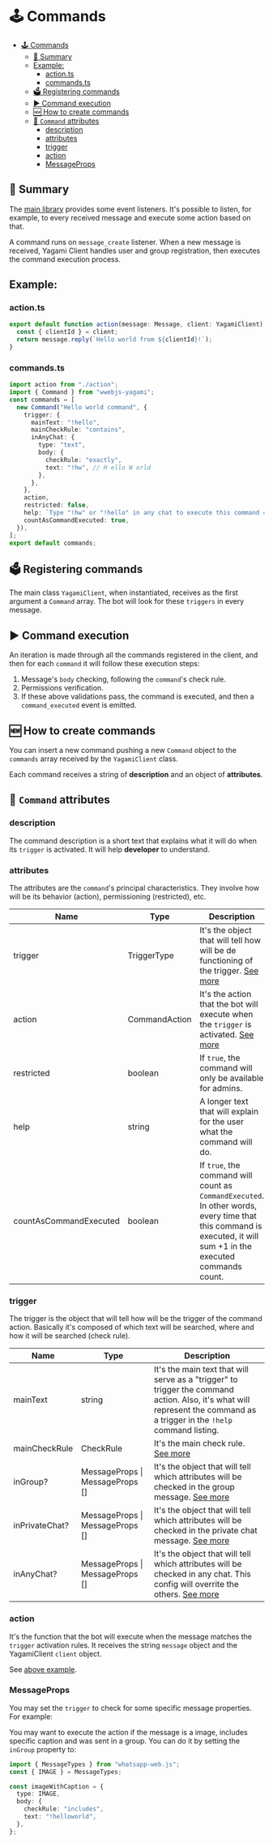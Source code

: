 # 🕹 Commands

- [🕹 Commands](#-commands)
  - [📒 Summary](#-summary)
  - [Example:](#example)
    - [action.ts](#actionts)
    - [commands.ts](#commandsts)
  - [🗳 Registering commands](#-registering-commands)
  - [▶️ Command execution](#️-command-execution)
  - [🆕 How to create commands](#-how-to-create-commands)
  - [📃 `Command` attributes](#-command-attributes)
    - [description](#description)
    - [attributes](#attributes)
    - [trigger](#trigger)
    - [action](#action)
    - [MessageProps](#messageprops)

## 📒 Summary

The [main library](./README.md#main-dependencies) provides some event listeners. It's possible to listen, for example, to every received message and execute some action based on that.

A command runs on `message_create` listener. When a new message is received, Yagami Client handles user and group registration, then executes the command execution process.

## Example:

### action.ts

```ts
export default function action(message: Message, client: YagamiClient) {
  const { clientId } = client;
  return message.reply(`Hello world from ${clientId}!`);
}
```

### commands.ts

```ts
import action from "./action";
import { Command } from "wwebjs-yagami";
const commands = [
  new Command("Hello world command", {
    trigger: {
      mainText: "!hello",
      mainCheckRule: "contains",
      inAnyChat: {
        type: "text",
        body: {
          checkRule: "exactly",
          text: "!hw", // H ello W orld
        },
      },
    },
    action,
    restricted: false,
    help: `Type "!hw" or "!hello" in any chat to execute this command =)`,
    countAsCommandExecuted: true,
  }),
];
export default commands;
```

## 🗳 Registering commands

The main class `YagamiClient`, when instantiated, receives as the first argument a `Command` array. The bot will look for these `triggers` in every message.

## ▶️ Command execution

An iteration is made through all the commands registered in the client, and then for each `command` it will follow these execution steps:

1. Message's `body` checking, following the `command`'s check rule.
2. Permissions verification.
3. If these above validations pass, the command is executed, and then a `command_executed` event is emitted.

## 🆕 How to create commands

You can insert a new command pushing a new `Command` object to the `commands` array received by the `YagamiClient` class.

Each command receives a string of **description** and an object of **attributes**.

## 📃 `Command` attributes

### description

The command description is a short text that explains what it will do when its `trigger` is activated. It will help **developer** to understand.

### attributes

The attributes are the `command`'s principal characteristics. They involve how will be its behavior (action), permissioning (restricted), etc.

| Name                   | Type          | Description                                                                                                                                                      |
| ---------------------- | ------------- | ---------------------------------------------------------------------------------------------------------------------------------------------------------------- |
| trigger                | TriggerType   | It's the object that will tell how will be de functioning of the trigger. [See more](#trigger)                                                                   |
| action                 | CommandAction | It's the action that the bot will execute when the `trigger` is activated. [See more](#action)                                                                   |
| restricted             | boolean       | If `true`, the command will only be available for admins.                                                                                                        |
| help                   | string        | A longer text that will explain for the user what the command will do.                                                                                           |
| countAsCommandExecuted | boolean       | If `true`, the command will count as `CommandExecuted`. In other words, every time that this command is executed, it will sum +1 in the executed commands count. |

### trigger

The trigger is the object that will tell how will be the trigger of the command action. Basically it's composed of which text will be searched, where and how it will be searched (check rule).

| Name           | Type                            | Description                                                                                                                                                              |
| -------------- | ------------------------------- | ------------------------------------------------------------------------------------------------------------------------------------------------------------------------ |
| mainText       | string                          | It's the main text that will serve as a "trigger" to trigger the command action. Also, it's what will represent the command as a trigger in the `!help` command listing. |
| mainCheckRule  | CheckRule                       | It's the main check rule. [See more](#checkrule)                                                                                                                         |
| inGroup?       | MessageProps \| MessageProps [] | It's the object that will tell which attributes will be checked in the group message. [See more](#messageprops)                                                          |
| inPrivateChat? | MessageProps \| MessageProps [] | It's the object that will tell which attributes will be checked in the private chat message. [See more](#messageprops)                                                   |
| inAnyChat?     | MessageProps \| MessageProps [] | It's the object that will tell which attributes will be checked in any chat. This config will overrite the others. [See more](#messageprops)                             |

### action

It's the function that the bot will execute when the message matches the `trigger` activation rules. It receives the string `message` object and the YagamiClient `client` object.

See [above example](#actionts).

### MessageProps

You may set the `trigger` to check for some specific message properties. For example:

You may want to execute the action if the message is a image, includes specific caption and was sent in a group. You can do it by setting the `inGroup` property to:

```ts
import { MessageTypes } from "whatsapp-web.js";
const { IMAGE } = MessageTypes;

const imageWithCaption = {
  type: IMAGE,
  body: {
    checkRule: "includes",
    text: "!helloworld",
  },
};
```
